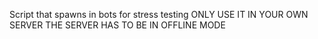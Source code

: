 Script that spawns in bots for stress testing
ONLY USE IT IN YOUR OWN SERVER
THE SERVER HAS TO BE IN OFFLINE MODE
